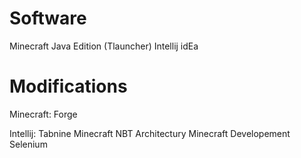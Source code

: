 # Software

Minecraft Java Edition (Tlauncher)
Intellij idEa

# Modifications

Minecraft:
        Forge

Intellij:
    Tabnine
    Minecraft NBT 
    Architectury
    Minecraft Developement 
    Selenium